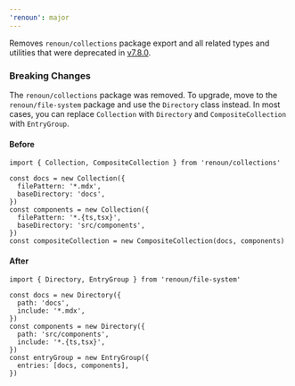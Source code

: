 ```yaml
---
'renoun': major
---
```


Removes `renoun/collections` package export and all related types and utilities that were deprecated in [v7.8.0](https://github.com/souporserious/renoun/releases/tag/renoun%407.8.0).

### Breaking Changes

The `renoun/collections` package was removed. To upgrade, move to the `renoun/file-system` package and use the `Directory` class instead. In most cases, you can replace `Collection` with `Directory` and `CompositeCollection` with `EntryGroup`.

#### Before

```tsx
import { Collection, CompositeCollection } from 'renoun/collections'

const docs = new Collection({
  filePattern: '*.mdx',
  baseDirectory: 'docs',
})
const components = new Collection({
  filePattern: '*.{ts,tsx}',
  baseDirectory: 'src/components',
})
const compositeCollection = new CompositeCollection(docs, components)
```

#### After

```tsx
import { Directory, EntryGroup } from 'renoun/file-system'

const docs = new Directory({
  path: 'docs',
  include: '*.mdx',
})
const components = new Directory({
  path: 'src/components',
  include: '*.{ts,tsx}',
})
const entryGroup = new EntryGroup({
  entries: [docs, components],
})
```
